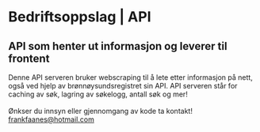 # Bedriftsoppslag | API
## API som henter ut informasjon og leverer til frontent
Denne API serveren bruker webscraping til å lete etter informasjon på nett, også ved hjelp av brønnøysundsregistret sin API.
API serveren står for caching av søk, lagring av søkelogg, antall søk og mer!<br>
<br>
Ønkser du innsyn eller gjennomgang av kode ta kontakt!<br>
frankfaanes@hotmail.com
